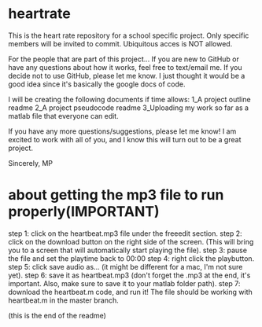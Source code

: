 # heartrate
This is the heart rate repository for a school specific project.
Only specific members will be invited to commit. Ubiquitous acces is NOT allowed.

For the people that are part of this project...
If you are new to GitHub or have any questions about how it works, feel free to text/email me.
If you decide not to use GitHub, please let me know.
I just thought it would be a good idea since it's basically the google docs of code.

I will be creating the following documents if time allows:
1_A project outline readme
2_A project pseudocode readme
3_Uploading my work so far as a matlab file that everyone can edit.

If you have any more questions/suggestions, please let me know! 
I am excited to work with all of you, and I know this will turn out to be a great project.

Sincerely,
MP

# about getting the mp3 file to run properly(IMPORTANT)
step 1: click on the heartbeat.mp3 file under the freeedit section.
step 2: click on the download button on the right side of the screen.
(This will bring you to a screen that will automatically start playing the file).
step 3: pause the file and set the playtime back to 00:00
step 4: right click the playbutton.
step 5: click save audio as... (it might be different for a mac, I'm not sure yet).
step 6: save it as heartbeat.mp3 (don't forget the .mp3 at the end, it's important. Also, make sure to save it to your matlab folder path).
step 7: download the heartbeat.m code, and run it! The file should be working with heartbeat.m in the master branch.

(this is the end of the readme)
